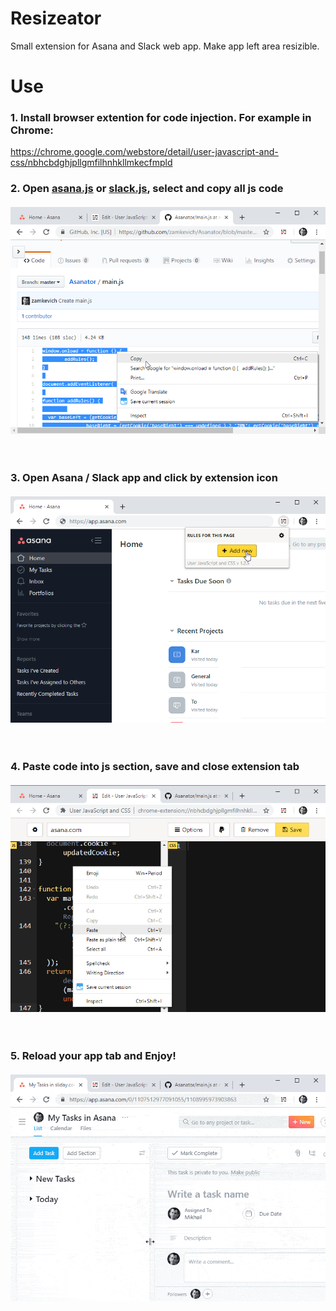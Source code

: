 # Resizeator
Small extension for Asana and Slack web app. Make app left area resizible. 

# Use

### 1. Install browser extention for code injection. For example in Chrome:
https://chrome.google.com/webstore/detail/user-javascript-and-css/nbhcbdghjpllgmfilhnhkllmkecfmpld
  
### 2. Open [asana.js](/asana.js) or [slack.js](/slack.js), select and copy all js code
 <img src="/chrome_xCIQojh3AU.png" alt="selected code" title="select code" style="max-width:100%; margin-top:20px; margin-bottom:60px; display:block">

### 3. Open Asana / Slack app and click by extension icon
 <img src="/chrome_2uv3hspPeL.png" alt="open chrome extention" title="open chrome extention" style="max-width:100%; margin-top:20px; margin-bottom:60px; display:block">

### 4. Paste code into js section, save and close extension tab
 <img src="/chrome_iY5XJACqKR.png" alt="pase code and save" title="pase code and save" style="max-width:100%; margin-top:20px; margin-bottom:60px; display:block">

### 5. Reload your app tab and Enjoy!
 <img src="/XdvkNyltKr.gif" alt="asana resizible area" title="asana resizible area" style="max-width:100%; margin-top:20px; margin-bottom:60px; display:block">
